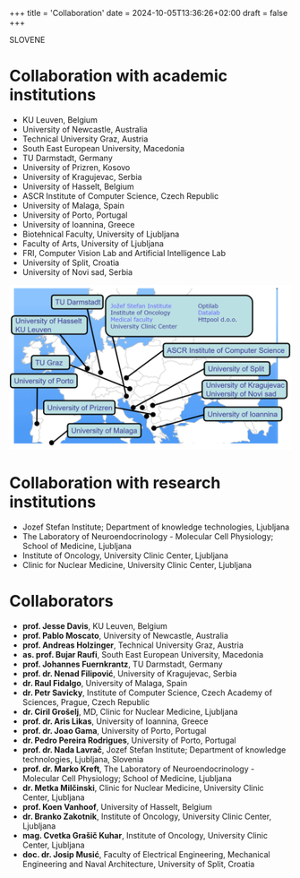 +++
title = 'Collaboration'
date = 2024-10-05T13:36:26+02:00
draft = false
+++

SLOVENE

# Collaboration with academic institutions

- KU Leuven, Belgium
- University of Newcastle, Australia
- Technical University Graz, Austria
- South East European University, Macedonia
- TU Darmstadt, Germany
- University of Prizren, Kosovo
- University of Kragujevac, Serbia
- University of Hasselt, Belgium
- ASCR Institute of Computer Science, Czech Republic
- University of Malaga, Spain
- University of Porto, Portugal
- University of Ioannina, Greece
- Biotehnical Faculty, University of Ljubljana
- Faculty of Arts, University of Ljubljana
- FRI, Computer Vision Lab and Artificial Intelligence Lab
- University of Split, Croatia
- University of Novi sad, Serbia

![](lkm-collab.png)

# Collaboration with research institutions

- Jozef Stefan Institute; Department of knowledge technologies, Ljubljana
- The Laboratory of Neuroendocrinology - Molecular Cell Physiology; School of Medicine, Ljubljana
- Institute of Oncology, University Clinic Center, Ljubljana
- Clinic for Nuclear Medicine, University Clinic Center, Ljubljana

# Collaborators

- **prof. Jesse Davis**, KU Leuven, Belgium
- **prof. Pablo Moscato**, University of Newcastle, Australia
- **prof. Andreas Holzinger**, Technical University Graz, Austria
- **as. prof. Bujar Raufi**, South East European University, Macedonia
- **prof. Johannes Fuernkrantz**, TU Darmstadt, Germany
- **prof. dr. Nenad Filipović**, University of Kragujevac, Serbia
- **dr. Raul Fidalgo**, University of Malaga, Spain
- **dr. Petr Savicky**, Institute of Computer Science, Czech Academy of Sciences, Prague, Czech Republic
- **dr. Ciril Grošelj**, MD, Clinic for Nuclear Medicine, Ljubljana
- **prof. dr. Aris Likas**, University of Ioannina, Greece
- **prof. dr. Joao Gama**, University of Porto, Portugal
- **dr. Pedro Pereira Rodrigues**, University of Porto, Portugal
- **prof. dr. Nada Lavrač**, Jozef Stefan Institute; Department of knowledge technologies, Ljubljana, Slovenia
- **prof. dr. Marko Kreft**, The Laboratory of Neuroendocrinology - Molecular Cell Physiology; School of Medicine, Ljubljana
- **dr. Metka Milčinski**, Clinic for Nuclear Medicine, University Clinic Center, Ljubljana
- **prof. Koen Vanhoof**, University of Hasselt, Belgium
- **dr. Branko Zakotnik**, Institute of Oncology, University Clinic Center, Ljubljana
- **mag. Cvetka Grašič Kuhar**, Institute of Oncology, University Clinic Center, Ljubljana
- **doc. dr. Josip Musić**, Faculty of Electrical Engineering, Mechanical Engineering and Naval Architecture, University of Split, Croatia
